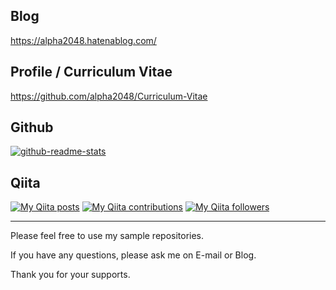 ## Blog

https://alpha2048.hatenablog.com/

## Profile / Curriculum Vitae

https://github.com/alpha2048/Curriculum-Vitae

## Github

<!-- [![github-readme-stats](https://github-readme-stats.vercel.app/api?username=alpha2048)](https://github.com/anuraghazra/github-readme-stats) -->

[![github-readme-stats](https://github-readme-stats.vercel.app/api/top-langs/?username=alpha2048)](https://github.com/anuraghazra/github-readme-stats)

## Qiita

[![My Qiita posts](https://qiita-badge.apiapi.app/s/alpha2048/posts.svg)](http://qiita.com/alpha2048)
[![My Qiita contributions](https://qiita-badge.apiapi.app/s/alpha2048/contributions.svg)](http://qiita.com/alpha2048)
[![My Qiita followers](https://qiita-badge.apiapi.app/s/alpha2048/followers.svg)](http://qiita.com/alpha2048)


----------------------------

Please feel free to use my sample repositories.

If you have any questions, please ask me on E-mail or Blog.

Thank you for your supports.
